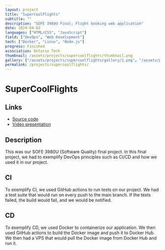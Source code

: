 ```yaml
---
layout: project
title: "SuperCoolFlights"
subtitle: ""
description: "SOFE 3980U Final; Flight booking web application"
date: 2024-04-02
languages: ["HTML/CSS", "JavaScript"]
field: ["DevOps", "Web Development"]
tech: ["Docker", "Linux", "Node.js"]
progress: Finished
association: Ontario Tech
thumbnail: /assets/projects/supercoolflights/thumbnail.png
gallery: ["/assets/projects/supercoolflights/gallery/1.png", "/assets/projects/supercoolflights/gallery/10.png", "/assets/projects/supercoolflights/gallery/11.png", "/assets/projects/supercoolflights/gallery/2.png", "/assets/projects/supercoolflights/gallery/3.png", "/assets/projects/supercoolflights/gallery/4.png", "/assets/projects/supercoolflights/gallery/5.png", "/assets/projects/supercoolflights/gallery/6.png", "/assets/projects/supercoolflights/gallery/7.png", "/assets/projects/supercoolflights/gallery/8.png", "/assets/projects/supercoolflights/gallery/gallery.json", "/assets/projects/supercoolflights/gallery/thumbnail.png"]
permalink: /projects/supercoolflights/
---
```


# SuperCoolFlights

## Links

- [Source code](https://github.com/JeremyTubongbanua/SOFE3980U-FinalProject)
- [Video presentation](https://youtu.be/U1nbSbZJfDw)

## Description

This was our SOFE 3980U (Software Quality) final project. In this final project, we had to exemplify DevOps principles such as CI/CD and how we used it in our project.

## CI

To exemplify CI, we used GitHub actions to run tests on our project. We had a test suite that would run on every push to the main branch. If the tests failed, the build would fail, and we would be notified.

## CD

To exemplify CD, we used Docker to containerize our application. We then used GitHub actions to build the Docker image and push it to Docker Hub. We then had a VPS that would pull the Docker image from Docker Hub and run it.
